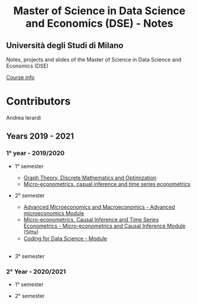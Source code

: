 <h1 align="center"> Master of Science in Data Science and Economics (DSE) - Notes </h1>

## Università degli Studi di Milano 
<p> Notes, projects and slides of the Master of Science in Data Science and Economics (DSE) </p>

[Course info](https://www.unimi.it/en/education/data-science-and-economics-dse)
# Contributors
Andrea Ierardi
 

## Years 2019 - 2021

### 1° year - 2019/2020
- 1° semester 
    - [Graph Theory, Discrete Mathematics and Optimization](https://github.com/Andreaierardi/Appunti-Magistrale-DataScience/tree/master/1anno/1trimestre/Graph%20Theory%2C%20Discrete%20Mathematics%20and%20Optimization)
    - [Micro-econometrics, casual inference and time series econometrics](https://github.com/Andreaierardi/Appunti-Magistrale-DataScience/tree/master/1anno/1trimestre/Micro-econometrics%2C%20casual%20inference%20and%20time%20series%20econometrics/Time%20series) 
    
- 2° semester 
    - [Advanced Microeconomics and Macroeconomics - Advanced microeconomics Module](https://github.com/Andreaierardi/Appunti-Magistrale-DataScience/tree/master/1anno/2trimestre/Advanced%20Microeconomics/Notes)
    - [Micro-econometrics, Causal Inference and Time Series Econometrics - Micro-econometrics and Causal Inference Module](https://github.com/Andreaierardi/Appunti-Triennale-Informatica/tree/master/1%C2%B0Anno/2%C2%B0semestre/Fisica)      (Sitta) 
    - [Coding for Data Science - Module](https://github.com/Andreaierardi/Appunti-Magistrale-DataScience/tree/master/1anno/2trimestre/Coding%20for%20DataScience) 
   <br>
- 3° semester 

### 2° Year - 2020/2021
- 1° semester 
   
- 2° semester 
   
   <br>
 
